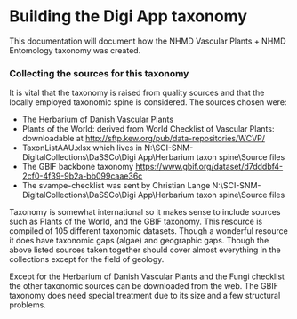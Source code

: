 # Building the Digi App taxonomy

This documentation will document how the NHMD Vascular Plants + NHMD Entomology taxonomy was created.

### Collecting the sources for this taxonomy
It is vital that the taxonomy is raised from quality sources and that the locally employed taxonomic spine is considered.
The sources chosen were:
- The Herbarium of Danish Vascular Plants
- Plants of the World: derived from World Checklist of Vascular Plants: downloadable at http://sftp.kew.org/pub/data-repositories/WCVP/
- TaxonListAAU.xlsx which lives in N:\SCI-SNM-DigitalCollections\DaSSCo\Digi App\Herbarium taxon spine\Source files
- The GBIF backbone taxonomy https://www.gbif.org/dataset/d7dddbf4-2cf0-4f39-9b2a-bb099caae36c
- The svampe-checklist was sent by Christian Lange N:\SCI-SNM-DigitalCollections\DaSSCo\Digi App\Herbarium taxon spine\Source files

Taxonomy is somewhat international so it makes sense to include sources such as Plants of the World, and the GBIF taxonomy. This resource is compiled of 105 different taxonomic datasets.
Though a wonderful resource it does have taxonomic gaps (algae) and geographic gaps.
Though the above listed sources taken together should cover almost everything in the collections except for the field of geology.

Except for the Herbarium of Danish Vascular Plants and the Fungi checklist the other taxonomic sources can be downloaded from the web.
The GBIF taxonomy does need special treatment due to its size and a few structural problems.
